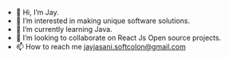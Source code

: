 - 👋 Hi, I’m Jay.
- 👀 I’m interested in making unique software solutions.
- 🌱 I’m currently learning Java.
- 💞️ I’m looking to collaborate on React Js Open source projects.
- 📫 How to reach me jayjasani.softcolon@gmail.com

<!---
JaySoftcolon/JaySoftcolon is a ✨ special ✨ repository because its `README.md` (this file) appears on your GitHub profile.
You can click the Preview link to take a look at your changes.
--->
